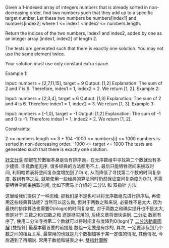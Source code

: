 Given a 1-indexed array of integers numbers that is already sorted in non-decreasing order, find two numbers such that they add up to a specific target number. Let these two numbers be numbers[index1] and numbers[index2] where 1 <= index1 < index2 <= numbers.length.

Return the indices of the two numbers, index1 and index2, added by one as an integer array [index1, index2] of length 2.

The tests are generated such that there is exactly one solution. You may not use the same element twice.

Your solution must use only constant extra space.

 

Example 1:

Input: numbers = [2,7,11,15], target = 9
Output: [1,2]
Explanation: The sum of 2 and 7 is 9. Therefore, index1 = 1, index2 = 2. We return [1, 2].
Example 2:

Input: numbers = [2,3,4], target = 6
Output: [1,3]
Explanation: The sum of 2 and 4 is 6. Therefore index1 = 1, index2 = 3. We return [1, 3].
Example 3:

Input: numbers = [-1,0], target = -1
Output: [1,2]
Explanation: The sum of -1 and 0 is -1. Therefore index1 = 1, index2 = 2. We return [1, 2].
 

Constraints:

2 <= numbers.length <= 3 * 104
-1000 <= numbers[i] <= 1000
numbers is sorted in non-decreasing order.
-1000 <= target <= 1000
The tests are generated such that there is exactly one solution.


[好文分享](https://leetcode-cn.com/problems/two-sum-ii-input-array-is-sorted/solution/shu-zu-liang-shu-zhi-he-iiyou-xu-shu-zu-punf4/)
關鍵在於數組本身是否有排序過，在无序数组中寻找第二个数就没有多少捷径, 毕竟数组无序, 很多经典的方法都用不上, 最后只能牺牲空间来换取时间, 利用哈希表将空间复杂度增加到了O(n), 从而降低了寻找第二个数的时间复杂度.
数组有序之后, 就能使用一些经典的算法同时仍然保证空间复杂度为O(1), 不需要牺牲空间来换取时间, 比如下面马上介绍的 二分法 和 双指针 方法.

这里给我们提供了一种思维, 那我们是不是也可以将无序数组先进行排序后, 再使用这些经典算法呢? 当然可以这么做, 但对于两数之和来说, 必要性不是太大. 因为最快的排序算法也需要O(nlogn)的时间复杂度, 对于两数之和确实提升也不是太大, 但是对于 三数之和/四数之和 还是挺实用的, 后续文章将很快讲到.
[二分法](https://leetcode-cn.com/problems/search-insert-position/solution/shu-zu-zong-jie-liao-er-fen-cha-zhao-de-w61pe/)
数组有序了, 使用二分法寻找第二个数就可以将时间复杂度降到O(logn)了
[二分法動畫圖解](https://leetcode-cn.com/problems/two-sum-ii-input-array-is-sorted/solution/dui-zhuang-zhi-zhen-167-liang-shu-zhi-he-uoc7/)
[雙指針]
最基本最首要的前提是 数组一定要是有序的, 其次, 一定要涉及到几个数之间的相互关系, 最常用的也就是几个数相加等于某一定值的情况, 其他情况, 今后遇到了再细说. 常用于数组和链表之中.
[雙指針圖解](https://leetcode-cn.com/problems/two-sum-ii-input-array-is-sorted/solution/yi-zhang-tu-gao-su-ni-on-de-shuang-zhi-zhen-jie-fa/)
